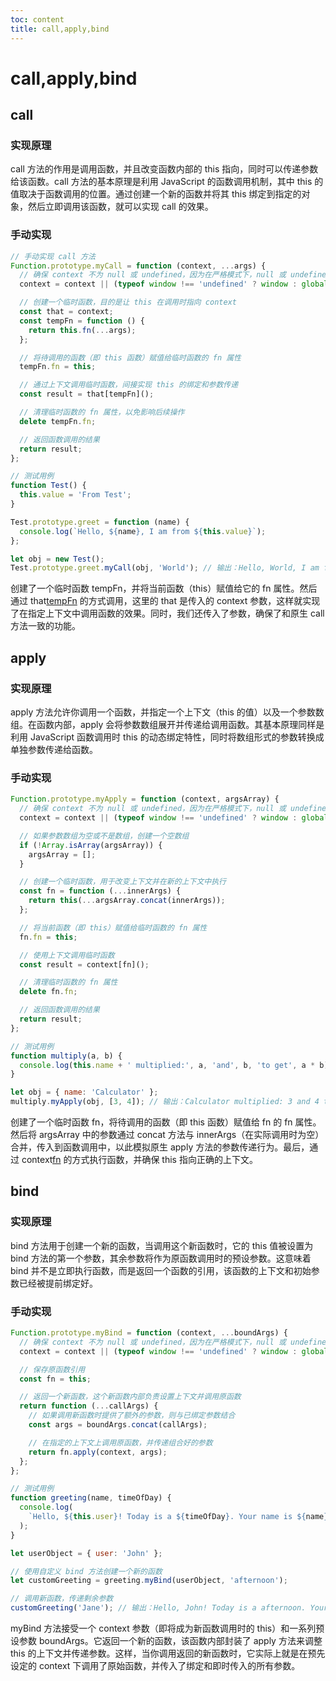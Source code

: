 ```yaml
---
toc: content
title: call,apply,bind
---
```


# call,apply,bind

## call

### 实现原理

call 方法的作用是调用函数，并且改变函数内部的 this 指向，同时可以传递参数给该函数。call 方法的基本原理是利用 JavaScript 的函数调用机制，其中 this 的值取决于函数调用的位置。通过创建一个新的函数并将其 this 绑定到指定的对象，然后立即调用该函数，就可以实现 call 的效果。

### 手动实现

```js
// 手动实现 call 方法
Function.prototype.myCall = function (context, ...args) {
  // 确保 context 不为 null 或 undefined，因为在严格模式下，null 或 undefined 无法作为函数的 this 值
  context = context || (typeof window !== 'undefined' ? window : global); // 在浏览器中为 window，在 Node.js 中为 global

  // 创建一个临时函数，目的是让 this 在调用时指向 context
  const that = context;
  const tempFn = function () {
    return this.fn(...args);
  };

  // 将待调用的函数（即 this 函数）赋值给临时函数的 fn 属性
  tempFn.fn = this;

  // 通过上下文调用临时函数，间接实现 this 的绑定和参数传递
  const result = that[tempFn]();

  // 清理临时函数的 fn 属性，以免影响后续操作
  delete tempFn.fn;

  // 返回函数调用的结果
  return result;
};

// 测试用例
function Test() {
  this.value = 'From Test';
}

Test.prototype.greet = function (name) {
  console.log(`Hello, ${name}, I am from ${this.value}`);
};

let obj = new Test();
Test.prototype.greet.myCall(obj, 'World'); // 输出：Hello, World, I am from From Test
```

创建了一个临时函数 tempFn，并将当前函数（this）赋值给它的 fn 属性。然后通过 that[tempFn]() 的方式调用，这里的 that 是传入的 context 参数，这样就实现了在指定上下文中调用函数的效果。同时，我们还传入了参数，确保了和原生 call 方法一致的功能。

## apply

### 实现原理

apply 方法允许你调用一个函数，并指定一个上下文（this 的值）以及一个参数数组。在函数内部，apply 会将参数数组展开并传递给调用函数。其基本原理同样是利用 JavaScript 函数调用时 this 的动态绑定特性，同时将数组形式的参数转换成单独参数传递给函数。

### 手动实现

```js
Function.prototype.myApply = function (context, argsArray) {
  // 确保 context 不为 null 或 undefined，因为在严格模式下，null 或 undefined 无法作为函数的 this 值
  context = context || (typeof window !== 'undefined' ? window : global); // 在浏览器中为 window，在 Node.js 中为 global

  // 如果参数数组为空或不是数组，创建一个空数组
  if (!Array.isArray(argsArray)) {
    argsArray = [];
  }

  // 创建一个临时函数，用于改变上下文并在新的上下文中执行
  const fn = function (...innerArgs) {
    return this(...argsArray.concat(innerArgs));
  };

  // 将当前函数（即 this）赋值给临时函数的 fn 属性
  fn.fn = this;

  // 使用上下文调用临时函数
  const result = context[fn]();

  // 清理临时函数的 fn 属性
  delete fn.fn;

  // 返回函数调用的结果
  return result;
};

// 测试用例
function multiply(a, b) {
  console.log(this.name + ' multiplied:', a, 'and', b, 'to get', a * b);
}

let obj = { name: 'Calculator' };
multiply.myApply(obj, [3, 4]); // 输出：Calculator multiplied: 3 and 4 to get 12
```

创建了一个临时函数 fn，将待调用的函数（即 this 函数）赋值给 fn 的 fn 属性。然后将 argsArray 中的参数通过 concat 方法与 innerArgs（在实际调用时为空）合并，传入到函数调用中，以此模拟原生 apply 方法的参数传递行为。最后，通过 context[fn]() 的方式执行函数，并确保 this 指向正确的上下文。

## bind

### 实现原理

bind 方法用于创建一个新的函数，当调用这个新函数时，它的 this 值被设置为 bind 方法的第一个参数，其余参数将作为原函数调用时的预设参数。这意味着 bind 并不是立即执行函数，而是返回一个函数的引用，该函数的上下文和初始参数已经被提前绑定好。

### 手动实现

```js
Function.prototype.myBind = function (context, ...boundArgs) {
  // 确保 context 不为 null 或 undefined，因为在严格模式下，null 或 undefined 无法作为函数的 this 值
  context = context || (typeof window !== 'undefined' ? window : global); // 根据运行环境选择合适的全局对象

  // 保存原函数引用
  const fn = this;

  // 返回一个新函数，这个新函数内部负责设置上下文并调用原函数
  return function (...callArgs) {
    // 如果调用新函数时提供了额外的参数，则与已绑定参数结合
    const args = boundArgs.concat(callArgs);

    // 在指定的上下文上调用原函数，并传递组合好的参数
    return fn.apply(context, args);
  };
};

// 测试用例
function greeting(name, timeOfDay) {
  console.log(
    `Hello, ${this.user}! Today is a ${timeOfDay}. Your name is ${name}.`,
  );
}

let userObject = { user: 'John' };

// 使用自定义 bind 方法创建一个新的函数
let customGreeting = greeting.myBind(userObject, 'afternoon');

// 调用新函数，传递剩余参数
customGreeting('Jane'); // 输出：Hello, John! Today is a afternoon. Your name is Jane.
```

myBind 方法接受一个 context 参数（即将成为新函数调用时的 this）和一系列预设参数 boundArgs。它返回一个新的函数，该函数内部封装了 apply 方法来调整 this 的上下文并传递参数。这样，当你调用返回的新函数时，它实际上就是在预先设定的 context 下调用了原始函数，并传入了绑定和即时传入的所有参数。
